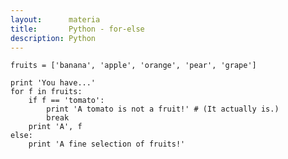 ```yaml
---
layout:      materia
title:       Python - for-else
description: Python
---
```



    fruits = ['banana', 'apple', 'orange', 'pear', 'grape']

    print 'You have...'
    for f in fruits:
        if f == 'tomato':
            print 'A tomato is not a fruit!' # (It actually is.)
            break
        print 'A', f
    else:
        print 'A fine selection of fruits!'